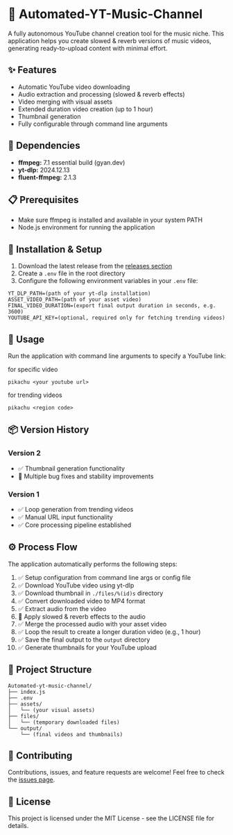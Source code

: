 # 🎵 Automated-YT-Music-Channel

A fully autonomous YouTube channel creation tool for the music niche. This application helps you create slowed & reverb versions of music videos, generating ready-to-upload content with minimal effort.

## ✨ Features

- Automatic YouTube video downloading
- Audio extraction and processing (slowed & reverb effects)
- Video merging with visual assets
- Extended duration video creation (up to 1 hour)
- Thumbnail generation
- Fully configurable through command line arguments

## 🔧 Dependencies

- **ffmpeg:** 7.1 essential build (gyan.dev)
- **yt-dlp:** 2024.12.13
- **fluent-ffmpeg:** 2.1.3

## 📋 Prerequisites

- Make sure ffmpeg is installed and available in your system PATH
- Node.js environment for running the application

## 🚀 Installation & Setup

1. Download the latest release from the [releases section](https://github.com/username/Automated-yt-music-channel/releases)
2. Create a `.env` file in the root directory
3. Configure the following environment variables in your `.env` file:

```
YT_DLP_PATH=(path of your yt-dlp installation)
ASSET_VIDEO_PATH=(path of your asset video)
FINAL_VIDEO_DURATION=(export final output duration in seconds, e.g. 3600)
YOUTUBE_API_KEY=(optional, required only for fetching trending videos)
```

## 📝 Usage

Run the application with command line arguments to specify a YouTube link:

for specific video
```
pikachu <your youtube url>
```

for trending videos
```
pikachu <region code>
```

## 📦 Version History

### Version 2
- ✅ Thumbnail generation functionality
- 🐛 Multiple bug fixes and stability improvements

### Version 1
- ✅ Loop generation from trending videos
- ✅ Manual URL input functionality
- ✅ Core processing pipeline established

## ⚙️ Process Flow

The application automatically performs the following steps:

1. ✅ Setup configuration from command line args or config file
2. ✅ Download YouTube video using yt-dlp
3. ✅ Download thumbnail in `./files/%(id)s` directory
4. ✅ Convert downloaded video to MP4 format
5. ✅ Extract audio from the video
6. 🔄 Apply slowed & reverb effects to the audio
7. ✅ Merge the processed audio with your asset video
8. ✅ Loop the result to create a longer duration video (e.g., 1 hour)
9. ✅ Save the final output to the `output` directory
10. ✅ Generate thumbnails for your YouTube upload

## 📁 Project Structure

```
Automated-yt-music-channel/
├── index.js
├── .env
├── assets/
│   └── (your visual assets)
├── files/
│   └── (temporary downloaded files)
└── output/
    └── (final videos and thumbnails)
```

## 🤝 Contributing

Contributions, issues, and feature requests are welcome! Feel free to check the [issues page](https://github.com/aditya-gupta-dev/Automated-yt-music-channel/issues).

## 📜 License

This project is licensed under the MIT License - see the LICENSE file for details.
